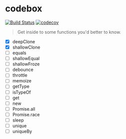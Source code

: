 # codebox

[![Build Status](https://travis-ci.org/ThinkBucket/codebox.svg?branch=master)](https://travis-ci.org/ThinkBucket/codebox)
[![codecov](https://codecov.io/gh/ThinkBucket/codebox/branch/master/graph/badge.svg)](https://codecov.io/gh/ThinkBucket/codebox)

> Get inside to some functions you'd better to know.

* [x] deepClone
* [x] shallowClone
* [ ] equals
* [ ] shallowEqual
* [ ] shallowFroze
* [ ] debounce
* [ ] throttle
* [ ] memoize
* [ ] getType
* [ ] isTypeOf
* [ ] get
* [ ] new
* [ ] Promise.all
* [ ] Promise.race
* [ ] sleep
* [ ] unique
* [ ] uniqueBy

